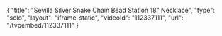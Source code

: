 {
    "title": "Sevilla Silver Snake Chain Bead Station 18\" Necklace",
    "type": "solo",
    "layout": "iframe-static",
    "videoId": "112337111",
    "url": "\/tvpembed\/112337111"
}
